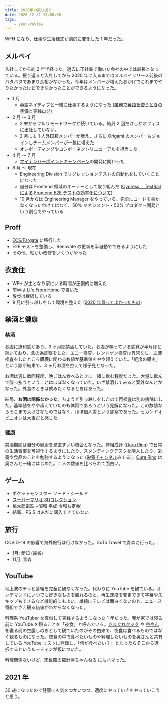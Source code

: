 ```yaml
---
title: 2020年の振り返り
date: 2020-12-31 13:00:00
tags:
    - year-review
---
```


WFH になり、仕事や生活様式が劇的に変化した 1 年だった。

## メルペイ

入社してから約 2 年半経った。過去に正社員で働いた会社の中では最長となっている。振り返ると入社してから 2020 年に入るまではメルペイリリース前後のバタバタであまり余裕がなかった。今年はメンバーが増えたおかげでこれまでやりたかったけどできなかったことができるようになった。

- 1 月
    - 英語ネイティブと一緒に仕事するようになった ([業務で英語を使うときの準備と実践ログ](/english-2020/))
- 2 月 〜 3 月
    - 2 末からフルリモートワークが続いている。結局 2 回だけしかオフィスに出社していない。
    - 2 月にも 1 人外国籍メンバーが増え、さらに Origami のメンバーもジョインしチームメンバーが一気に増えた
    - オンボーディングやコンポーネントリニューアルを担当した
- 4 月 〜 7 月
    - [マイナンバーポイントキャンペーン](https://jp-news.mercari.com/2020/07/03/mynumber/)の開発に関わった
- 8 月 〜 現在
    - Engineering Division でリグレッションテストの自動化をしていくことになった
    - 自分は Frontend 領域のオーナーとして取り組んだ ([Cypress + TestRail による Frontend E2E テストの効率化について](https://engineering.mercari.com/blog/entry/20201207-cypress-testrail-frontend-e2e-automation/))
    - 10 月からは Engineering Manager をやっている。完全にコードを書かなくなったわけではなく、50% マネジメント・50% プロダクト開発という割合でやっている

## Proff

- [ECS/Fargate](/revamp-proff-io-infra-ecs-fargate/) に移行した
- E2E テストを整備し、Renovate の更新を半自動でできるようにした
- その他、細かい改修をいくつかやった

## 衣食住

- WFH が主となり家にいる時間が圧倒的に増えた
- 前半は [Life From Home](/life-from-home-covid-19/) で書いた
- 散歩は継続している
- 9 月に引っ越しをして環境を整えた ([2020 年買ってよかったもの](/the-best-things-2020/))

## 禁酒と健康

### 禁酒

お腹に違和感があり、3 ヶ月間禁酒していた。お腹が鳴っている感覚が半月ほど続いており、念の為診察をした。エコー検査、レントゲン検査は異常なし、血液検査をしたところ膵臓に関わる数値が基準値をやや超えていた。「軽度の膵炎」という診断結果で、3 ヶ月お酒を控えて様子見となった。

お酒は週に数回程度、晩ごはん食べるときに一緒に飲む程度だった。大量に飲んで酔っ払うということはほぼなくなっていた。いざ禁酒してみると案外なんとかなった。外食のときは飲みたくなるときはあった。

結局、**お酒は関係なかった**。ちょうど引っ越しをしたので再検査は別の病院にした。基準値をやや超えていたのも体質であろうという見解になった。この数値ならそこまで大げさなものではなく、ほぼ個人差という診察であった。セカンドオピニオンは大事だと感じた。

### 健康

禁酒期間は自分の健康を見直すいい機会となった。体組成計 ([Oura Ring](http://localhost:4000/the-best-things-2020/#8-Oura-Ring)) で日常の生活習慣を可視化するようにしたり、スタンディングデスクを購入したり、栄養や食品のことを勉強するようになった ([栄養チャンネル](https://www.youtube.com/channel/UCrPCzN6HOfK7FY2NJmKBeWg)みてる)。[Oura Ring](http://localhost:4000/the-best-things-2020/#8-Oura-Ring) は奥さんと一緒にはじめた。二人の数値を比べられて面白い。

## ゲーム

- ポケットモンスター ソード・シールド
- [スーパーマリオ 3Dコレクション](https://amzn.to/34Y2EP9)
- [桃太郎電鉄 ~昭和 平成 令和も定番!](https://amzn.to/2X4m6VT)
- 結局、PS 5 は未だに購入できていない

## 旅行

COVID-19 の影響で海外旅行は行けなかった。GoTo Travel で青森に行った。

- 1月: 愛知 (帰省)
- 11月: 青森

## YouTube

地上波のテレビ番組を完全に観なくなった。代わりに YouTube を観ている。オンデマンドにいつでも好きなものを観れるのと、再生速度を変更できて字幕やスキップもできるなど機能的にもよい。単純にテレビは面白くないのと、ニュース番組でさえ観る価値がわからなくなった。

料理系 YouTuber を真似して実践するようになった 1 年だった。我が家では寝る前に YouTube を観ることを「夜食」と呼んでいる。[きまぐれクック](https://www.youtube.com/user/toruteli) や [谷やん](https://www.youtube.com/channel/UC1-4AnMxkLXLNL3-7UJ4KTQ) を寝る前の空腹しのぎとして観ていたのがその由来で、夜食は食べるものではなく観るものになった。夜食の中で食べたいものや料理したいものを奥さんと共有している YouTube リストに登録し、「何が食べたい？」となったらそこから選択するというルーティンが板についた。 

料理関係ないけど、[宋世羅の羅針盤ちゃんねる](https://www.youtube.com/channel/UCKa_NCzd8zhw3m3eDJojHAQ) にもハマった。

## 2021 年

30 歳になったので健康にも気をつかいつつ、適度にやっていきをやっていこうと思う。

